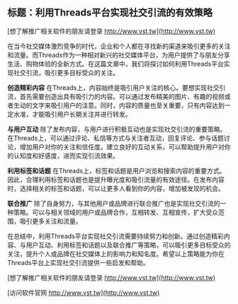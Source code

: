 ## **标题：利用Threads平台实现社交引流的有效策略**

[想了解推广相关软件的朋友请登录 http://www.vst.tw](http://www.vst.tw)

在当今社交媒体激烈竞争的时代，企业和个人都在寻找新的渠道来吸引更多的关注和流量。而Threads作为一种相对新兴的社交媒体平台，为用户提供了与朋友分享生活、购物体验的全新方式。在这篇文章中，我们将探讨如何利用Threads平台实现社交引流，吸引更多目标受众的关注。

**创造精彩内容**
在Threads上，内容始终是吸引用户关注的核心。要想实现社交引流，首先需要创造出具有吸引力的内容。可以通过发布精美的图片、有趣的视频或者生动的文字来吸引用户的注意。同时，内容的质量也至关重要，只有内容达到一定水准，才能吸引用户长期关注并进行转发。

**与用户互动**
除了发布内容，与用户进行积极互动也是实现社交引流的重要策略。在Threads上，可以通过评论、私信等方式与关注者互动，回复评论、参与话题讨论，增加用户对你的关注和信任度。建立良好的互动关系，可以帮助提升用户对你的认知度和好感度，进而实现引流效果。

**利用标签和话题**
在Threads上，标签和话题是用户浏览和搜索内容的重要方式。因此，合理利用标签和话题也是提升曝光度和吸引流量的有效途径。在发布内容时，选择相关的标签和话题，可以让更多人看到你的内容，增加被发现的机会。

**联合推广**
除了自身努力，与其他用户或品牌进行联合推广也是实现社交引流的一种策略。可以与相关领域的用户或品牌合作，互相转发、互相宣传，扩大受众范围，吸引更多关注和流量。

在总结中，利用Threads平台实现社交引流需要持续努力和创新。通过创造精彩内容、与用户互动、利用标签和话题以及联合推广等策略，可以吸引更多目标受众的关注，提升个人或品牌在社交媒体上的影响力和知名度。希望以上策略能为你在Threads平台上实现社交引流提供一些启发和帮助。

[想了解推广相关软件的朋友请登录 http://www.vst.tw](http://www.vst.tw)


[访问软件官网 http://www.vst.tw](http://www.vst.tw)
